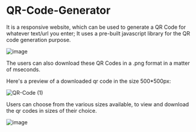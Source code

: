 # QR-Code-Generator
It is a responsive website, which can be used to generate a QR Code for whatever text/url you enter; It uses a pre-built javascript library for the QR code generation purpose.

![image](https://github.com/texas38923/QR-Code-Generator/assets/67150797/3fd6a087-2e3f-4e32-80a1-27268f4fd47d)

The users can also download these QR Codes in a .png format in a matter of mseconds.

Here's a preview of a downloaded qr code in the size 500*500px:

![QR-Code (1)](https://github.com/texas38923/QR-Code-Generator/assets/67150797/b8fe5545-3fae-4523-afe4-9d265c9f36d6)

Users can choose from the various sizes available, to view and download the qr codes in sizes of their choice.

![image](https://github.com/texas38923/QR-Code-Generator/assets/67150797/7f4a224d-ee48-4762-96fa-e7276b82a45a)





